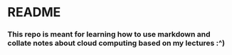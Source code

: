 # README
### This repo is meant for learning how to use markdown and collate notes about cloud computing based on my lectures :^)
